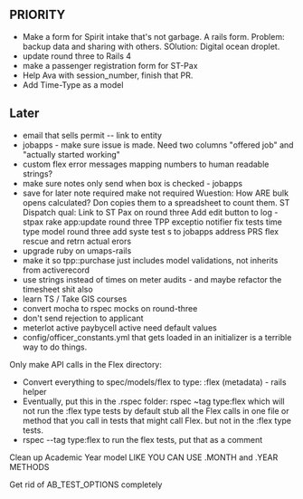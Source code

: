 ## PRIORITY
- Make a form for Spirit intake that's not garbage. A rails form.
  Problem: backup data and sharing with others. SOlution: Digital ocean droplet.
- update round three to Rails 4
- make a passenger registration form for ST-Pax
- Help Ava with session_number, finish that PR.
- Add Time-Type as a model

## Later
- email that sells permit -- link to entity
- jobapps - make sure issue is made. Need two columns "offered job" and "actually started working"
- custom flex error messages mapping numbers to human readable strings?
- make sure notes only send when box is checked - jobapps
- save for later note required make not required
Wuestion: How ARE bulk opens calculated? Don copies them to a spreadsheet to count them.
ST Dispatch qual: Link to ST Pax on round three
Add edit button to log - stpax
 rake app:update round three
 TPP exceptio notifier fix tests
 time type model round three
 add syste test s to jobapps
 address PRS
flex rescue and retrn actual erors
 - upgrade ruby on umaps-rails
 - make it so tpp::purchase just includes model validations, not inherits from activerecord
 - use strings instead of times on meter audits - and maybe refactor the timesheet shit also
 - learn TS / Take GIS courses
 - convert mocha to rspec mocks on round-three
 - don't send rejection to applicant
 - meterlot active paybycell active need default values
 - config/officer_constants.yml that gets loaded in an initializer is a terrible way to do things.

Only make API calls in the Flex directory:
  - Convert everything to spec/models/flex to type: :flex (metadata) - rails helper
  - Eventually, put this in the .rspec folder: 
    rspec ~tag type:flex which will not run the :flex type tests by default
  stub all the Flex calls in one file or method that you call in tests that
  might call Flex. but not in the :flex type tests.
  - rspec --tag type:flex to run the flex tests, put that as a comment

Clean up Academic Year model LIKE YOU CAN USE .MONTH and .YEAR METHODS

Get rid of AB_TEST_OPTIONS completely
